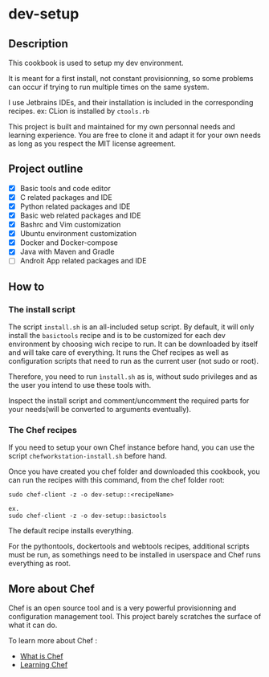 # dev-setup

## Description

This cookbook is used to setup my dev environment.

It is meant for a first install, not constant provisionning, so some problems
can occur if trying to run multiple times on the same system.

I use Jetbrains IDEs, and their installation is included in the corresponding 
recipes. ex: CLion is installed by `ctools.rb`

This project is built and maintained for my own personnal needs and learning 
experience. You are free to clone it and adapt it for your own needs as long 
as you respect the MIT license agreement.

## Project outline

- [x] Basic tools and code editor
- [x] C related packages and IDE
- [x] Python related packages and IDE
- [x] Basic web related packages and IDE
- [x] Bashrc and Vim customization
- [x] Ubuntu environment customization
- [x] Docker and Docker-compose
- [x] Java with Maven and Gradle
- [ ] Androit App related packages and IDE

## How to

### The install script

The script `install.sh` is an all-included setup script. By default, it will 
only install the `basictools` recipe and is to be customized for each dev 
environment by choosing wich recipe to run. It can be downloaded by itself 
and will take care of everything. It runs the Chef recipes as well as 
configuration scripts that need to run as the current user (not sudo or root).

Therefore, you need to run `ìnstall.sh` as is, without sudo privileges and as 
the user you intend to use these tools with.

Inspect the install script and comment/uncomment the required parts for your 
needs(will be converted to arguments eventually).

### The Chef recipes

If you need to setup your own Chef instance before hand, you can use the 
script `chefworkstation-install.sh` before hand.

Once you have created you chef folder and downloaded this cookbook,
you can run the recipes with this command, from the chef folder root:

    sudo chef-client -z -o dev-setup::<recipeName>

    ex.
    sudo chef-client -z -o dev-setup::basictools

The default recipe installs everything.

For the pythontools, dockertools and webtools recipes, additional 
scripts must be run, as somethings need to be installed in userspace and 
Chef runs everything as root. 

## More about Chef

Chef is an open source tool and is a very powerful provisionning and 
configuration management tool. This project barely scratches the surface 
of what it can do.

To learn more about Chef :

- [What is Chef](https://www.chef.sh)
- [Learning Chef](https://learn.chef.io/#/)

